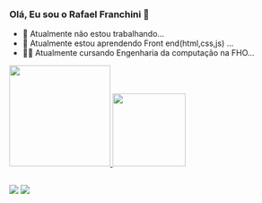 ### Olá, Eu sou o Rafael Franchini 👋


- 🔭 Atualmente não estou trabalhando...
- 🌱 Atualmente estou aprendendo Front end(html,css,js) ...
- 👨‍🎓 Atualmente cursando Engenharia da computação na FHO...

<div>
  <a href="https://beacons.ai/Rafael-Franchini">
  <img height="180em"src="https://github-readme-stats.vercel.app/api?username=Rafael-Franchini&show_icons=true&theme=codeSTACKr&include_all_commits=true&count_private=true"/>
  <img height="130em"src="https://github-readme-stats.vercel.app/api/top-langs/?username=Rafael-Franchini&layout=compact&langs_count=16&theme=codeSTACKr"/>
</div>

##

<div>
  <a href="https://www.facebook.com/profile.php?id=100007879037503" target="_blank"><img src="https://img.shields.io/badge/Facebook-1877F2?style=for-the-badge&logo=facebook&logoColor=white" target="_blank"></a>
  <a href="rflfranchini@gmail.com" target="_blank"><img src="https://img.shields.io/badge/Gmail-D14836?style=for-the-badge&logo=gmail&logoColor=white" target="_blank"></a>
</div>
